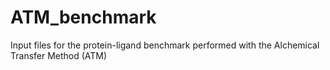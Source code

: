 # ATM_benchmark
Input files for the protein-ligand benchmark performed with the Alchemical Transfer Method (ATM)
